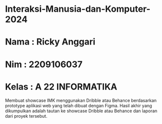 # Interaksi-Manusia-dan-Komputer-2024
# Nama : Ricky Anggari 
# Nim : 2209106037 
# Kelas : A 22 INFORMATIKA

Membuat showcase IMK menggunakan Dribble atau Behance berdasarkan prototype aplikasi web yang telah dibuat dengan Figma. Hasil akhir yang dikumpulkan adalah tautan ke showcase Dribble atau Behance dan laporan dari proyek tersebut.

